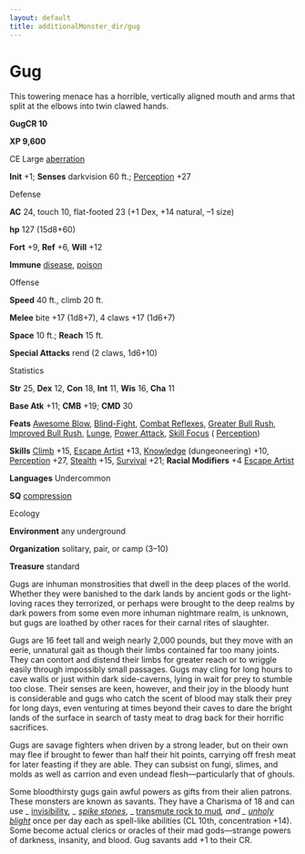 ```yaml
---
layout: default
title: additionalMonster_dir/gug
---
```

# Gug

This towering menace has a horrible, vertically aligned mouth and arms that split at the elbows into twin clawed hands.

**GugCR 10**

**XP 9,600**

CE Large [aberration](monsters/creatureTypes#_aberration)

**Init** +1; **Senses** darkvision 60 ft.; [Perception](additionalMonster_dir/../skill_dir/perception#_perception) +27

Defense

**AC** 24, touch 10, flat-footed 23 (+1 Dex, +14 natural, –1 size)

**hp** 127 (15d8+60)

**Fort** +9, **Ref** +6, **Will** +12

**Immune** [disease](monsters/universalMonsterRules#_disease-(ex-or-su)), [poison](monster_dir/universalMonsterRules#_poison-(ex-or-su))

Offense

**Speed** 40 ft., climb 20 ft.

**Melee** bite +17 (1d8+7), 4 claws +17 (1d6+7)

**Space** 10 ft.; **Reach** 15 ft.

**Special Attacks** rend (2 claws, 1d6+10)

Statistics

**Str** 25, **Dex** 12, **Con** 18, **Int** 11, **Wis** 16, **Cha** 11

**Base Atk** +11; **CMB** +19; **CMD** 30

**Feats** [Awesome Blow](additionalMonsters/../monster_dir/monsterFeats#_awesome-blow), [Blind-Fight](additionalMonsters/../feats#_blind-fight), [Combat Reflexes](additionalMonster_dir/../feats#_combat-reflexes), [Greater Bull Rush](additionalMonster_dir/../feats#_greater-bull-rush), [Improved Bull Rush](additionalMonster_dir/../feats#_improved-bull-rush), [Lunge](additionalMonster_dir/../feats#_lunge), [Power Attack](additionalMonster_dir/../feats#_power-attack), [Skill Focus](additionalMonster_dir/../feats#_skill-focus) ( [Perception](additionalMonster_dir/../skill_dir/perception#_perception))

**Skills** [Climb](additionalMonsters/../skill_dir/climb#_climb) +15, [Escape Artist](additionalMonsters/../skill_dir/escapeArtist#_escape-artist) +13, [Knowledge](additionalMonsters/../skill_dir/knowledge#_knowledge) (dungeoneering) +10, [Perception](additionalMonsters/../skill_dir/perception#_perception) +27, [Stealth](additionalMonsters/../skill_dir/stealth#_stealth) +15, [Survival](additionalMonsters/../skill_dir/survival#_survival) +21; **Racial Modifiers** +4 [Escape Artist](additionalMonsters/../skill_dir/escapeArtist#_escape-artist)

**Languages** Undercommon

**SQ** [compression](monsters/universalMonsterRules#_compression)

Ecology

**Environment** any underground

**Organization** solitary, pair, or camp (3–10)

**Treasure** standard

Gugs are inhuman monstrosities that dwell in the deep places of the world. Whether they were banished to the dark lands by ancient gods or the light-loving races they terrorized, or perhaps were brought to the deep realms by dark powers from some even more inhuman nightmare realm, is unknown, but gugs are loathed by other races for their carnal rites of slaughter.

Gugs are 16 feet tall and weigh nearly 2,000 pounds, but they move with an eerie, unnatural gait as though their limbs contained far too many joints. They can contort and distend their limbs for greater reach or to wriggle easily through impossibly small passages. Gugs may cling for long hours to cave walls or just within dark side-caverns, lying in wait for prey to stumble too close. Their senses are keen, however, and their joy in the bloody hunt is considerable and gugs who catch the scent of blood may stalk their prey for long days, even venturing at times beyond their caves to dare the bright lands of the surface in search of tasty meat to drag back for their horrific sacrifices.

Gugs are savage fighters when driven by a strong leader, but on their own may flee if brought to fewer than half their hit points, carrying off fresh meat for later feasting if they are able. They can subsist on fungi, slimes, and molds as well as carrion and even undead flesh—particularly that of ghouls.

Some bloodthirsty gugs gain awful powers as gifts from their alien patrons. These monsters are known as savants. They have a Charisma of 18 and can use _ [invisibility](additionalMonster_dir/../spell_dir/invisibility#_invisibility)_, _ [spike stones](additionalMonsters/../spell_dir/spikeStones#_spike-stones)_, _ [transmute rock to mud](additionalMonsters/../spell_dir/transmuteRockToMud#_transmute-rock-to-mud)_, and _ [unholy blight](additionalMonsters/../spell_dir/unholyBlight#_unholy-blight)_ once per day each as spell-like abilities (CL 10th, concentration +14). Some become actual clerics or oracles of their mad gods—strange powers of darkness, insanity, and blood. Gug savants add +1 to their CR.

